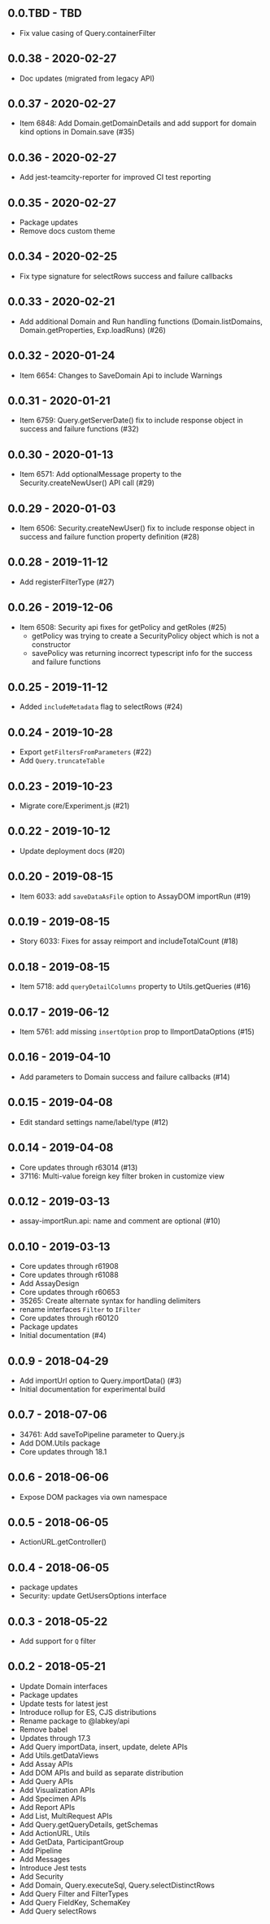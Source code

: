 ## 0.0.TBD - TBD
- Fix value casing of Query.containerFilter

## 0.0.38 - 2020-02-27
- Doc updates (migrated from legacy API)

## 0.0.37 - 2020-02-27
- Item 6848: Add Domain.getDomainDetails and add support for domain kind options in Domain.save (#35) 

## 0.0.36 - 2020-02-27
- Add jest-teamcity-reporter for improved CI test reporting

## 0.0.35 - 2020-02-27
- Package updates
- Remove docs custom theme

## 0.0.34 - 2020-02-25
- Fix type signature for selectRows success and failure callbacks

## 0.0.33 - 2020-02-21
- Add additional Domain and Run handling functions (Domain.listDomains, Domain.getProperties, Exp.loadRuns) (#26)

## 0.0.32 - 2020-01-24
- Item 6654: Changes to SaveDomain Api to include Warnings

## 0.0.31 - 2020-01-21
- Item 6759: Query.getServerDate() fix to include response object in success and failure functions (#32)

## 0.0.30 - 2020-01-13
- Item 6571: Add optionalMessage property to the Security.createNewUser() API call (#29)

## 0.0.29 - 2020-01-03
- Item 6506: Security.createNewUser() fix to include response object in success and failure function property definition (#28)

## 0.0.28 - 2019-11-12
- Add registerFilterType (#27)

## 0.0.26 - 2019-12-06
- Item 6508: Security api fixes for getPolicy and getRoles (#25)
    - getPolicy was trying to create a SecurityPolicy object which is not a constructor
    - savePolicy was returning incorrect typescript info for the success and failure functions

## 0.0.25 - 2019-11-12
- Added `includeMetadata` flag to selectRows (#24)

## 0.0.24 - 2019-10-28
- Export `getFiltersFromParameters` (#22)
- Add `Query.truncateTable`

## 0.0.23 - 2019-10-23
- Migrate core/Experiment.js (#21)

## 0.0.22 - 2019-10-12
- Update deployment docs (#20)

## 0.0.20 - 2019-08-15
- Item 6033: add `saveDataAsFile` option to AssayDOM importRun (#19)

## 0.0.19 - 2019-08-15
- Story 6033: Fixes for assay reimport and includeTotalCount (#18)

## 0.0.18 - 2019-08-15
- Item 5718: add `queryDetailColumns` property to Utils.getQueries (#16)

## 0.0.17 - 2019-06-12
- Item 5761: add missing `insertOption` prop to IImportDataOptions (#15)

## 0.0.16 - 2019-04-10
- Add parameters to Domain success and failure callbacks (#14)

## 0.0.15 - 2019-04-08
- Edit standard settings name/label/type (#12)

## 0.0.14 - 2019-04-08
- Core updates through r63014 (#13)
- 37116: Multi-value foreign key filter broken in customize view

## 0.0.12 - 2019-03-13
- assay-importRun.api: name and comment are optional (#10)

## 0.0.10 - 2019-03-13
- Core updates through r61908
- Core updates through r61088
- Add AssayDesign
- Core updates through r60653
- 35265: Create alternate syntax for handling delimiters
- rename interfaces `Filter` to `IFilter`
- Core updates through r60120
- Package updates
- Initial documentation (#4)

## 0.0.9 - 2018-04-29
- Add importUrl option to Query.importData() (#3)
- Initial documentation for experimental build

## 0.0.7 - 2018-07-06
- 34761: Add saveToPipeline parameter to Query.js
- Add DOM.Utils package
- Core updates through 18.1

## 0.0.6 - 2018-06-06
- Expose DOM packages via own namespace

## 0.0.5 - 2018-06-05
- ActionURL.getController()

## 0.0.4 - 2018-06-05
- package updates
- Security: update GetUsersOptions interface

## 0.0.3 - 2018-05-22
- Add support for `Q` filter

## 0.0.2 - 2018-05-21
- Update Domain interfaces
- Package updates
- Update tests for latest jest
- Introduce rollup for ES, CJS distributions
- Rename package to @labkey/api
- Remove babel
- Updates through 17.3
- Add Query importData, insert, update, delete APIs
- Add Utils.getDataViews
- Add Assay APIs
- Add DOM APIs and build as separate distribution
- Add Query APIs
- Add Visualization APIs
- Add Specimen APIs
- Add Report APIs
- Add List, MultiRequest APIs
- Add Query.getQueryDetails, getSchemas
- Add ActionURL, Utils
- Add GetData, ParticipantGroup
- Add Pipeline
- Add Messages
- Introduce Jest tests
- Add Security
- Add Domain, Query.executeSql, Query.selectDistinctRows
- Add Query Filter and FilterTypes
- Add Query FieldKey, SchemaKey
- Add Query selectRows

